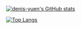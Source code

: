 
[![denis-yuen's GitHub stats](https://github-readme-stats.vercel.app/api?username=denis-yuen)](https://github.com/anuraghazra/github-readme-stats)

[![Top Langs](https://github-readme-stats.vercel.app/api/top-langs/?username=denis-yuen&langs_count=15)](https://github.com/anuraghazra/github-readme-stats)

<!-- Hmmm, that doesn't seem right, looks like it is confusing Java with Javascript in some (many?) cases.  -->

<!--
**denis-yuen/denis-yuen** is a ✨ _special_ ✨ repository because its `README.md` (this file) appears on your GitHub profile.

Here are some ideas to get you started:

- 🔭 I’m currently working on ...
- 🌱 I’m currently learning ...
- 👯 I’m looking to collaborate on ...
- 🤔 I’m looking for help with ...
- 💬 Ask me about ...
- 📫 How to reach me: ...
- 😄 Pronouns: ...
- ⚡ Fun fact: ...
-->
